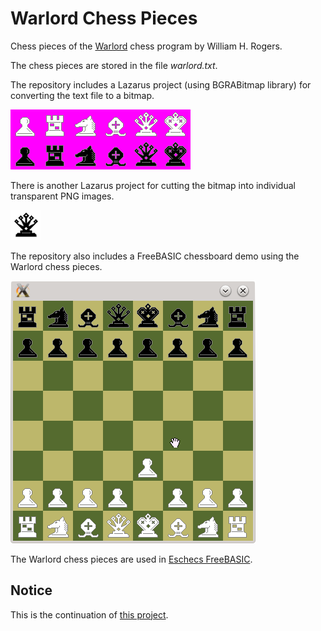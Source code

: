 # Warlord Chess Pieces

Chess pieces of the [Warlord](https://www.chessprogramming.org/Warlord) chess program by William H. Rogers.

The chess pieces are stored in the file *warlord.txt*.

The repository includes a Lazarus project (using BGRABitmap library) for converting the text file to a bitmap.

![alt text](https://raw.githubusercontent.com/rchastain/warlord-chess-pieces/main/warlord-chess-graphics.bmp)

There is another Lazarus project for cutting the bitmap into individual transparent PNG images.

![alt text](https://raw.githubusercontent.com/rchastain/warlord-chess-pieces/main/lazarus-bitmap-cut/png/bq.png)

The repository also includes a FreeBASIC chessboard demo using the Warlord chess pieces.

![alt text](https://raw.githubusercontent.com/rchastain/warlord-chess-pieces/main/freebasic-chessboard-demo/screenshot.png)

The Warlord chess pieces are used in [Eschecs FreeBASIC](https://www.freebasic-portal.de/downloads/spiele/eschecs-210.html).

## Notice

This is the continuation of [this project](https://github.com/rchastain/warlord-chess-pieces).
